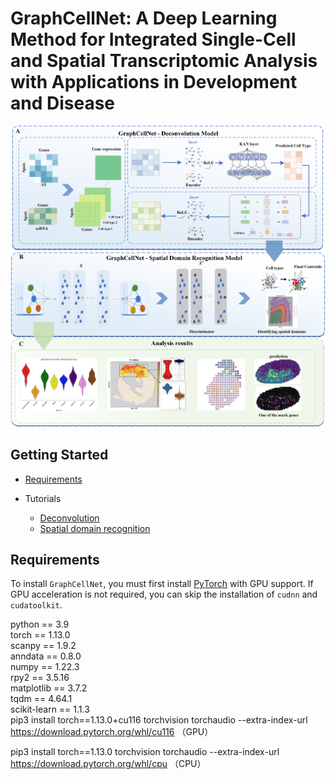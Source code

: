 # GraphCellNet: A Deep Learning Method for Integrated Single-Cell and Spatial Transcriptomic Analysis with Applications in Development and Disease
![image](picture/model.jpg)



## Getting Started
* [Requirements](#Requirements)

* Tutorials
    * [Deconvolution ]()
    * [Spatial domain recognition]()



## Requirements

To install `GraphCellNet`, you must first install [PyTorch](https://pytorch.org) with GPU support. If GPU acceleration is not required, you can skip the installation of `cudnn` and `cudatoolkit`.

python == 3.9  
torch == 1.13.0  
scanpy == 1.9.2  
anndata == 0.8.0  
numpy == 1.22.3  
rpy2 == 3.5.16  
matplotlib == 3.7.2  
tqdm == 4.64.1  
scikit-learn == 1.1.3  
pip3 install torch==1.13.0+cu116 torchvision torchaudio --extra-index-url https://download.pytorch.org/whl/cu116 （GPU） 

pip3 install torch==1.13.0 torchvision torchaudio --extra-index-url https://download.pytorch.org/whl/cpu  （CPU）    

